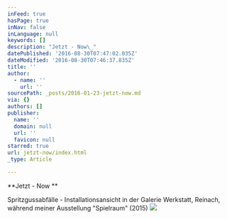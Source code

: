 ```yaml
---
inFeed: true
hasPage: true
inNav: false
inLanguage: null
keywords: []
description: "Jetzt - Now\_"
datePublished: '2016-08-30T07:47:02.035Z'
dateModified: '2016-08-30T07:46:37.835Z'
title: ''
author:
  - name: ''
    url: ''
sourcePath: _posts/2016-01-23-jetzt-now.md
via: {}
authors: []
publisher:
  name: ''
  domain: null
  url: ''
  favicon: null
starred: true
url: jetzt-now/index.html
_type: Article

---
```

**Jetzt - Now **

Spritzgussabfälle - Installationsansicht in der Galerie Werkstatt, Reinach, während meiner Ausstellung "Spielraum" (2015)
![](https://s3-us-west-2.amazonaws.com/the-grid-img/p/40b431aae0cc17acf0eb251754f07eaa9d06b687.jpg)